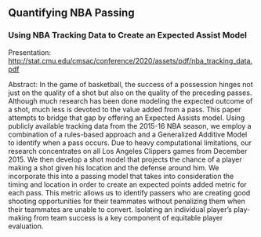 ## Quantifying NBA Passing
### Using NBA Tracking Data to Create an Expected Assist Model


Presentation: 
http://stat.cmu.edu/cmsac/conference/2020/assets/pdf/nba_tracking_data.pdf

Abstract:
In the game of basketball, the success of a possession hinges not just on the quality of a shot but also on the quality of the preceding passes. Although much research has been done modeling the expected outcome of a shot, much less is devoted to the value added from a pass. This paper attempts to bridge that gap by offering an Expected Assists model. Using publicly available tracking data from the 2015-16 NBA season, we employ a combination of a rules-based approach and a Generalized Additive Model to identify when a pass occurs. Due to heavy computational limitations, our research concentrates on all Los Angeles Clippers games from December 2015. We then develop a shot model that projects the chance of a player making a shot given his location and the defense around him. We incorporate this into a passing model that takes into consideration the timing and location in order to create an expected points added metric for each pass. This metric allows us to identify passers who are creating good shooting opportunities for their teammates without penalizing them when their teammates are unable to convert. Isolating an individual player’s play-making from team success is a key component of equitable player evaluation.


